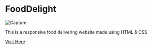 # FoodDelight

![Capture](https://user-images.githubusercontent.com/87525399/187528031-1c42274e-6168-4261-b6e0-73faed52604c.JPG)

This is a responsive food delivering website made using HTML &amp; CSS 

<a href="https://dhruvpandey08.github.io/FoodDelight/">Visit Here</a>
